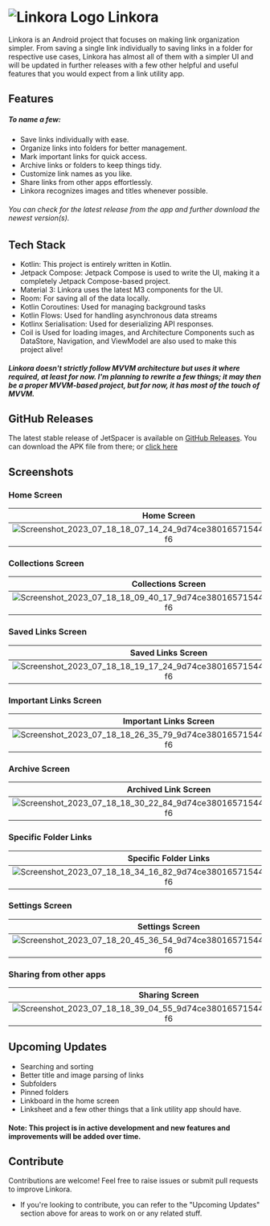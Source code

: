 # ![Linkora Logo](https://github.com/sakethpathike/Linkora/blob/master/app/src/main/res/mipmap-hdpi/logo_launcher.png?raw=true) Linkora

Linkora is an Android project that focuses on making link organization simpler. From saving a single link individually to saving links in a folder for respective use cases, Linkora has almost all of them with a simpler UI and will be updated in further releases with a few other helpful and useful features that you would expect from a link utility app.

## Features

##### To name a few:

- Save links individually with ease.
- Organize links into folders for better management.
- Mark important links for quick access.
- Archive links or folders to keep things tidy.
- Customize link names as you like.
- Share links from other apps effortlessly.
- Linkora recognizes images and titles whenever possible.

###### You can check for the latest release from the app and further download the newest version(s).

## Tech Stack

- Kotlin: This project is entirely written in Kotlin.
- Jetpack Compose: Jetpack Compose is used to write the UI, making it a completely Jetpack Compose-based project.
- Material 3: Linkora uses the latest M3 components for the UI.
- Room: For saving all of the data locally.
- Kotlin Coroutines: Used for managing background tasks
- Kotlin Flows: Used for handling asynchronous data streams
- Kotlinx Serialisation: Used for deserializing API responses.
- Coil is Used for loading images, and Architecture Components such as DataStore, Navigation, and ViewModel are also used to make this project alive!

##### Linkora doesn't strictly follow MVVM architecture but uses it where required, at least for now. I'm planning to rewrite a few things; it may then be a proper MVVM-based project, but for now, it has most of the touch of MVVM.

## GitHub Releases
The latest stable release of JetSpacer is available on [GitHub Releases](https://github.com/sakethpathike/JetSpacer/releases/tag/v1.0.0). You can download the APK file from there; or [click here](https://github.com/sakethpathike/JetSpacer/releases/download/v1.0.0/JetSpacer_v1.0.0.apk)

## Screenshots

### Home Screen

| Home Screen | Home Screen |
|:-------------:|:-------------:|
| ![Screenshot_2023_07_18_18_07_14_24_9d74ce38016571544acf7a6bc28cc5f6](https://github.com/sakethpathike/Linkora/assets/83284398/0613e418-1054-43da-8d70-cc4bbc4a0db9)| ![Screenshot_2023_07_18_18_28_09_07_9d74ce38016571544acf7a6bc28cc5f6](https://github.com/sakethpathike/Linkora/assets/83284398/c4cb15aa-019b-4572-b406-c496a3cff994) |

### Collections Screen

| Collections Screen | Collections Screen |
|:-------------:|:-------------:|
|![Screenshot_2023_07_18_18_09_40_17_9d74ce38016571544acf7a6bc28cc5f6](https://github.com/sakethpathike/Linkora/assets/83284398/f67fd6f5-f60f-442a-ab38-1a61d01e8981)|![Screenshot_2023_07_18_18_09_54_74_9d74ce38016571544acf7a6bc28cc5f6](https://github.com/sakethpathike/Linkora/assets/83284398/b4f55270-1ec4-434f-8a44-442538a4c4b4)|
  
### Saved Links Screen

| Saved Links Screen | Saved Links Screen (Light Theme) |
|:-------------:|:-------------:|
| ![Screenshot_2023_07_18_18_19_17_24_9d74ce38016571544acf7a6bc28cc5f6](https://github.com/sakethpathike/Linkora/assets/83284398/184b43e6-19af-43ae-934d-e07385be8a28)| ![Screenshot_2023_07_18_18_36_44_77_9d74ce38016571544acf7a6bc28cc5f6](https://github.com/sakethpathike/Linkora/assets/83284398/af82120d-4113-44bf-a7cf-1dc7566acb6f)|
 
### Important Links Screen

| Important Links Screen |
|:-------------:|
|![Screenshot_2023_07_18_18_26_35_79_9d74ce38016571544acf7a6bc28cc5f6](https://github.com/sakethpathike/Linkora/assets/83284398/76c336c0-5964-4115-b743-c01f12248452)|

### Archive Screen

| Archived Link Screen | Archived Folder Screen |
|:-------------:|:-------------:|
| ![Screenshot_2023_07_18_18_30_22_84_9d74ce38016571544acf7a6bc28cc5f6](https://github.com/sakethpathike/Linkora/assets/83284398/c35c2aee-c1f4-4639-b1e1-f039e8944c78)|![Screenshot_2023_07_18_18_34_46_84_9d74ce38016571544acf7a6bc28cc5f6](https://github.com/sakethpathike/Linkora/assets/83284398/906de99b-c959-4274-af22-6f189108a2ce)|

### Specific Folder Links

| Specific Folder Links  |
|:-------------:|
| ![Screenshot_2023_07_18_18_34_16_82_9d74ce38016571544acf7a6bc28cc5f6](https://github.com/sakethpathike/Linkora/assets/83284398/1161adcf-11c4-4c0f-b7d8-3d92deb98db9)|

### Settings Screen 

| Settings Screen | Settings Screen |
|:-------------:|:-------------:|
| ![Screenshot_2023_07_18_20_45_36_54_9d74ce38016571544acf7a6bc28cc5f6](https://github.com/sakethpathike/Linkora/assets/83284398/7f4b2bd1-703c-4ad7-93a3-7520f138841c)| ![Screenshot_2023_07_18_18_37_35_93_9d74ce38016571544acf7a6bc28cc5f6](https://github.com/sakethpathike/Linkora/assets/83284398/17c35aac-6ad3-4bfc-9fe8-6d580a21b4e4)|

### Sharing from other apps

| Sharing Screen | Sharing Screen |
|:-------------:|:-------------:|
| ![Screenshot_2023_07_18_18_39_04_55_9d74ce38016571544acf7a6bc28cc5f6](https://github.com/sakethpathike/Linkora/assets/83284398/fbd4749d-4725-40ab-9a92-d5d93c0246c2)|![Screenshot_2023_07_18_18_40_49_86_9d74ce38016571544acf7a6bc28cc5f6](https://github.com/sakethpathike/Linkora/assets/83284398/62f116c3-27f6-4150-baa8-e055ff8d5254)|

## Upcoming Updates 
- Searching and sorting
- Better title and image parsing of links
- Subfolders
- Pinned folders
- Linkboard in the home screen
- Linksheet and a few other things that a link utility app should have.

#### Note: This project is in active development and new features and improvements will be added over time.

## Contribute

Contributions are welcome! Feel free to raise issues or submit pull requests to improve Linkora.

- If you're looking to contribute, you can refer to the "Upcoming Updates" section above for areas to work on or any related stuff.

